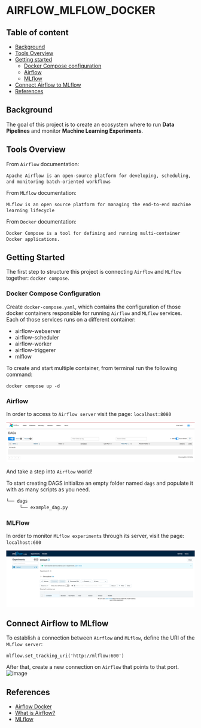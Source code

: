 # AIRFLOW_MLFLOW_DOCKER

## Table of content
- [Background](#background)
- [Tools Overview](#tools_overview)
- [Getting started](#getting_started)
    * [Docker Compose configuration](#docker_config)
    * [Airflow](#airflow)
    * [MLflow](#mlflow)
- [Connect Airflow to MLflow](#airflow_and_mlflow)
- [References](#references)


<a name="background"/>

## Background
The goal of this project is to create an ecosystem where to run **Data Pipelines** and monitor **Machine Learning Experiments**.

<a name="tools_overview"/>

## Tools Overview
From `Airflow` documentation:
```
Apache Airflow is an open-source platform for developing, scheduling, and monitoring batch-oriented workflows
```

From `MLflow` documentation:
```
MLflow is an open source platform for managing the end-to-end machine learning lifecycle
```

From `Docker` documentation:
```
Docker Compose is a tool for defining and running multi-container Docker applications.
```

<a name="getting_started"/>

## Getting Started
The first step to structure this project is connecting `Airflow` and `MLflow` together: `docker compose`.


<a name="docker_config"/>

### Docker Compose Configuration
Create `docker-compose.yaml`, which contains the configuration of those docker containers responsible for running `Airflow` and `MLflow` services. 
Each of those services runs on a different container:
* airflow-webserver
* airflow-scheduler
* airflow-worker
* airflow-triggerer
* mlflow 

To create and start multiple container, from terminal run the following command:
```
docker compose up -d
```

<a name="airflow"/>

### Airflow
In order to access to `Airflow server` visit the page: `localhost:8080`

![img](docs/imgs/airflow_home.png)

And take a step into `Airflow` world!

To start creating DAGS initialize an empty folder named `dags` and populate it with as many scripts as you need.
```bash
└── dags
     └── example_dag.py
```

<a name="mlflow"/>

### MLFlow
In order to monitor `MLflow experiments` through its server, visit the page: `localhost:600`

![img](docs/imgs/mlflow_home.png)

<a name="airflow_and_mlflow"/>

## Connect Airflow to MLflow 
To establish a connection between `Airflow` and `MLflow`, define the URI of the `MLflow server`:
```
mlflow.set_tracking_uri('http://mlflow:600')
```

After that, create a new connection on `Airflow` that points to that port.
<img width="1418" alt="image" src="https://user-images.githubusercontent.com/31510474/196529307-3f2df479-a11b-4a0c-bf73-090b82024907.png">


<a name="references"/>

## References
* [Airflow Docker](https://airflow.apache.org/docs/apache-airflow/2.0.1/start/docker.html)
* [What is Airflow?](https://airflow.apache.org/docs/apache-airflow/stable/index.html)
* [MLflow](https://mlflow.org/docs/latest/index.html)

